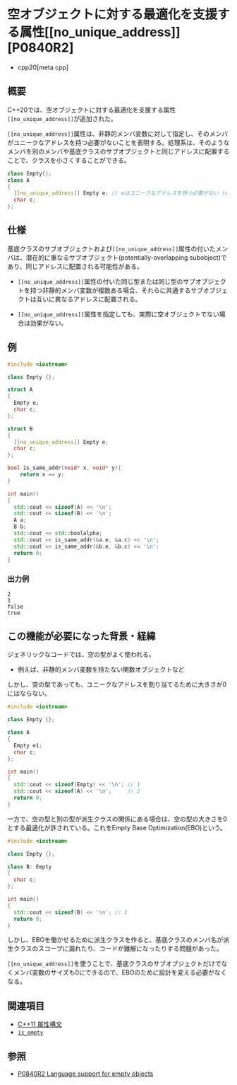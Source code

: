 # 空オブジェクトに対する最適化を支援する属性[[no_unique_address]] [P0840R2]

* cpp20[meta cpp]

## 概要

C++20では、空オブジェクトに対する最適化を支援する属性`[[no_unique_address]]`が追加された。

`[[no_unique_address]]`属性は、非静的メンバ変数に対して指定し、そのメンバがユニークなアドレスを持つ必要がないことを表明する。処理系は、そのようなメンバを別のメンバや基底クラスのサブオブジェクトと同じアドレスに配置することで、クラスを小さくすることができる。

```cpp
class Empty{};
class A
{
  [[no_unique_address]] Empty e; // eはユニークなアドレスを持つ必要がない (cと同じアドレスになる可能性がある)
  char c;
};
```

## 仕様

基底クラスのサブオブジェクトおよび`[[no_unique_address]]`属性の付いたメンバは、潜在的に重なるサブオブジェクト(potentially-overlapping subobject)であり、同じアドレスに配置される可能性がある。

* `[[no_unique_address]]`属性の付いた同じ型または同じ型のサブオブジェクトを持つ非静的メンバ変数が複数ある場合、それらに共通するサブオブジェクトは互いに異なるアドレスに配置される。

* `[[no_unique_address]]`属性を指定しても、実際に空オブジェクトでない場合は効果がない。

## 例
```cpp example
#include <iostream>

class Empty {};

struct A
{
  Empty e;
  char c;
};

struct B
{
  [[no_unique_address]] Empty e;
  char c;
};

bool is_same_addr(void* x, void* y){
    return x == y;
}

int main()
{
  std::cout << sizeof(A) << '\n';
  std::cout << sizeof(B) << '\n';
  A a;
  B b;
  std::cout << std::boolalpha;
  std::cout << is_same_addr(&a.e, &a.c) << '\n';
  std::cout << is_same_addr(&b.e, &b.c) << '\n';
  return 0;
}
```

### 出力例
```
2
1
false
true
```

## この機能が必要になった背景・経緯

ジェネリックなコードでは、空の型がよく使われる。

* 例えば、非静的メンバ変数を持たない関数オブジェクトなど

しかし、空の型であっても、ユニークなアドレスを割り当てるために大きさが0にはならない。

```cpp example
#include <iostream>

class Empty {};

class A
{
  Empty e1;
  char c;
};

int main()
{
  std::cout << sizeof(Empty) << '\n'; // 1
  std::cout << sizeof(A) << '\n';     // 2
  return 0;
}
```

一方で、空の型と別の型が派生クラスの関係にある場合は、空の型の大きさを0とする最適化が許されている。これをEmpty Base Optimization(EBO)という。

```cpp example
#include <iostream>

class Empty {};

class B: Empty
{
  char c;
};

int main()
{
  std::cout << sizeof(B) << '\n'; // 1
  return 0;
}
```

しかし、EBOを働かせるために派生クラスを作ると、基底クラスのメンバ名が派生クラスのスコープに漏れたり、コードが難解になったりする問題があった。

`[[no_unique_address]]`を使うことで、基底クラスのサブオブジェクトだけでなくメンバ変数のサイズも0にできるので、EBOのために設計を変える必要がなくなる。


## 関連項目
- [C++11 属性構文](/lang/cpp11/attributes.md)
- [`is_empty`](/reference/type_traits/is_empty.md)

## 参照
- [P0840R2 Language support for empty objects](http://www.open-std.org/jtc1/sc22/wg21/docs/papers/2018/p0840r2.html)
